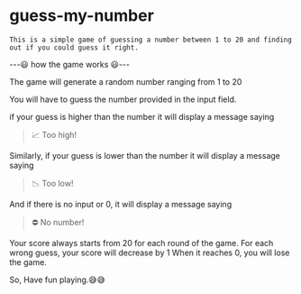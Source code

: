 # guess-my-number

    This is a simple game of guessing a number between 1 to 20 and finding out if you could guess it right.

---:smiley: how the game works :smiley:---

The game will generate a random number ranging from 1 to 20

You will have to guess the number provided in the input field.

if your guess is higher than the number it will display a message saying
> 📈 Too high!

Similarly, if your guess is lower than the number it will display a message saying
> 📉 Too low!

And if there is no input or 0, it will display a message saying
> ⛔️ No number!

Your score always starts from 20 for each round of the game.
For each wrong guess, your score will decrease by 1
When it reaches 0, you will lose the game.

So, Have fun playing.:sweat_smile::sweat_smile:
